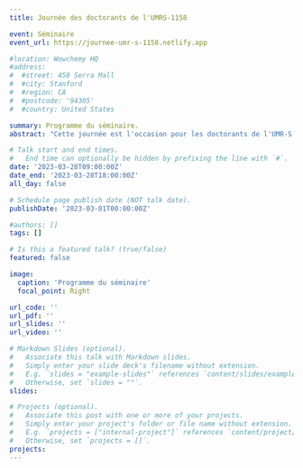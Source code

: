 ```yaml
---
title: Journée des doctorants de l'UMRS-1158

event: Séminaire
event_url: https://journee-umr-s-1158.netlify.app

#location: Wowchemy HQ
#address:
#  #street: 450 Serra Mall
#  #city: Stanford
#  #region: CA
#  #postcode: '94305'
#  #country: United States

summary: Programme du séminaire.
abstract: "Cette journée est l'occasion pour les doctorants de l'UMR-S 1158 de partager leur thématique de thèse et les travaux réalisés autour de celle-ci en échangeant avec leurs pairs."

# Talk start and end times.
#   End time can optionally be hidden by prefixing the line with `#`.
date: '2023-03-28T09:00:00Z'
date_end: '2023-03-28T18:00:00Z'
all_day: false

# Schedule page publish date (NOT talk date).
publishDate: '2023-03-01T00:00:00Z'

#authors: []
tags: []

# Is this a featured talk? (true/false)
featured: false

image:
  caption: 'Programme du séminaire'
  focal_point: Right

url_code: ''
url_pdf: ''
url_slides: ''
url_video: ''

# Markdown Slides (optional).
#   Associate this talk with Markdown slides.
#   Simply enter your slide deck's filename without extension.
#   E.g. `slides = "example-slides"` references `content/slides/example-slides.md`.
#   Otherwise, set `slides = ""`.
slides: 

# Projects (optional).
#   Associate this post with one or more of your projects.
#   Simply enter your project's folder or file name without extension.
#   E.g. `projects = ["internal-project"]` references `content/project/deep-learning/index.md`.
#   Otherwise, set `projects = []`.
projects:
---
```



